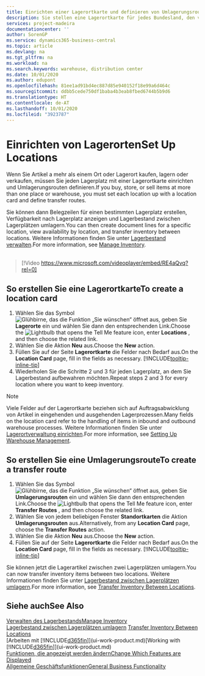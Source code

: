 ```yaml
---
title: Einrichten einer Lagerortkarte und definieren von Umlagerungsrouten| Microsoft Docs
description: Sie stellen eine Lagerortkarte für jedes Bundesland, den von Lagerartikel speichern, beispielsweise, ein Lager oder eine Vertriebsstelle und Einrichtungsrouten, um Artikel zwischen Lagerorten umlagern erstellen.
services: project-madeira
documentationcenter: ''
author: SorenGP
ms.service: dynamics365-business-central
ms.topic: article
ms.devlang: na
ms.tgt_pltfrm: na
ms.workload: na
ms.search.keywords: warehouse, distribution center
ms.date: 10/01/2020
ms.author: edupont
ms.openlocfilehash: 81ee1ad91bd4ec887d85e940152f18e99a6d464c
ms.sourcegitcommit: ddbb5cede750df1baba4b3eab8fbed6744b5b9d6
ms.translationtype: HT
ms.contentlocale: de-AT
ms.lasthandoff: 10/01/2020
ms.locfileid: "3923787"
---
```

# <a name="set-up-locations"></a><span data-ttu-id="f2a0f-103">Einrichten von Lagerorten</span><span class="sxs-lookup"><span data-stu-id="f2a0f-103">Set Up Locations</span></span>
<span data-ttu-id="f2a0f-104">Wenn Sie Artikel a mehr als einem Ort oder Lagerort kaufen, lagern oder verkaufen, müssen Sie jeden Lagerplatz mit einer Lagerortkarte einrichten und Umlagerungsrouten definieren.</span><span class="sxs-lookup"><span data-stu-id="f2a0f-104">If you buy, store, or sell items at more than one place or warehouse, you must set each location up with a location card and define transfer routes.</span></span>

<span data-ttu-id="f2a0f-105">Sie können dann Belegzeilen für einen bestimmten Lagerplatz erstellen, Verfügbarkeit nach Lagerplatz anzeigen und Lagerbestand zwischen Lagerplätzen umlagern.</span><span class="sxs-lookup"><span data-stu-id="f2a0f-105">You can then create document lines for a specific location, view availability by location, and transfer inventory between locations.</span></span> <span data-ttu-id="f2a0f-106">Weitere Informationen finden Sie unter [Lagerbestand verwalten](inventory-manage-inventory.md).</span><span class="sxs-lookup"><span data-stu-id="f2a0f-106">For more information, see [Manage Inventory](inventory-manage-inventory.md).</span></span>
<br><br>  
  
> [!Video https://www.microsoft.com/videoplayer/embed/RE4aQvq?rel=0]

## <a name="to-create-a-location-card"></a><span data-ttu-id="f2a0f-107">So erstellen Sie eine Lagerortkarte</span><span class="sxs-lookup"><span data-stu-id="f2a0f-107">To create a location card</span></span>
1. <span data-ttu-id="f2a0f-108">Wählen Sie das Symbol ![Glühbirne, das die Funktion „Sie wünschen“ öffnet](media/ui-search/search_small.png "Tell Me-Funktion") aus, geben Sie **Lagerorte** ein und wählen Sie dann den entsprechenden Link.</span><span class="sxs-lookup"><span data-stu-id="f2a0f-108">Choose the ![Lightbulb that opens the Tell Me feature](media/ui-search/search_small.png "Tell me what you want to do") icon, enter **Locations** , and then choose the related link.</span></span>
2. <span data-ttu-id="f2a0f-109">Wählen Sie die Aktion **Neu** aus.</span><span class="sxs-lookup"><span data-stu-id="f2a0f-109">Choose the **New** action.</span></span>
3. <span data-ttu-id="f2a0f-110">Füllen Sie auf der Seite **Lagerortkarte** die Felder nach Bedarf aus.</span><span class="sxs-lookup"><span data-stu-id="f2a0f-110">On the **Location Card** page, fill in the fields as necessary.</span></span> [!INCLUDE[tooltip-inline-tip](includes/tooltip-inline-tip_md.md)]
4. <span data-ttu-id="f2a0f-111">Wiederholen Sie die Schritte 2 und 3 für jeden Lagerplatz, an dem Sie Lagerbestand aufbewahren möchten.</span><span class="sxs-lookup"><span data-stu-id="f2a0f-111">Repeat steps 2 and 3 for every location where you want to keep inventory.</span></span>

> [!NOTE]  
> <span data-ttu-id="f2a0f-112">Viele Felder auf der Lagerortkarte beziehen sich auf Auftragsabwicklung von Artikel in eingehenden und ausgehenden Lagerprozessen.</span><span class="sxs-lookup"><span data-stu-id="f2a0f-112">Many fields on the location card refer to the handling of items in inbound and outbound warehouse processes.</span></span> <span data-ttu-id="f2a0f-113">Weitere Informationen finden Sie unter [Lagerortverwaltung einrichten](warehouse-setup-warehouse.md).</span><span class="sxs-lookup"><span data-stu-id="f2a0f-113">For more information, see [Setting Up Warehouse Management](warehouse-setup-warehouse.md).</span></span>

## <a name="to-create-a-transfer-route"></a><span data-ttu-id="f2a0f-114">So erstellen Sie eine Umlagerungsroute</span><span class="sxs-lookup"><span data-stu-id="f2a0f-114">To create a transfer route</span></span>
1. <span data-ttu-id="f2a0f-115">Wählen Sie das Symbol ![Glühbirne, das die Funktion „Sie wünschen“ öffnet](media/ui-search/search_small.png "Tell Me-Funktion") aus, geben Sie **Umlagerungsrouten** ein und wählen Sie dann den entsprechenden Link.</span><span class="sxs-lookup"><span data-stu-id="f2a0f-115">Choose the ![Lightbulb that opens the Tell Me feature](media/ui-search/search_small.png "Tell me what you want to do") icon, enter **Transfer Routes** , and then choose the related link.</span></span>
2. <span data-ttu-id="f2a0f-116">Wählen Sie von jedem beliebigen Fenster **Standortkarten** die Aktion **Umlagerungsrouten** aus.</span><span class="sxs-lookup"><span data-stu-id="f2a0f-116">Alternatively, from any **Location Card** page, choose the **Transfer Routes** action.</span></span>
3. <span data-ttu-id="f2a0f-117">Wählen Sie die Aktion **Neu** aus.</span><span class="sxs-lookup"><span data-stu-id="f2a0f-117">Choose the **New** action.</span></span>
4. <span data-ttu-id="f2a0f-118">Füllen Sie auf der Seite **Lagerortkarte** die Felder nach Bedarf aus.</span><span class="sxs-lookup"><span data-stu-id="f2a0f-118">On the **Location Card** page, fill in the fields as necessary.</span></span> [!INCLUDE[tooltip-inline-tip](includes/tooltip-inline-tip_md.md)]

<span data-ttu-id="f2a0f-119">Sie können jetzt die Lagerartikel zwischen zwei Lagerplätzen umlagern.</span><span class="sxs-lookup"><span data-stu-id="f2a0f-119">You can now transfer inventory items between two locations.</span></span> <span data-ttu-id="f2a0f-120">Weitere Informationen finden Sie unter [Lagerbestand zwischen Lagerplätzen umlagern](inventory-how-transfer-between-locations.md).</span><span class="sxs-lookup"><span data-stu-id="f2a0f-120">For more information, see [Transfer Inventory Between Locations](inventory-how-transfer-between-locations.md).</span></span>    

## <a name="see-also"></a><span data-ttu-id="f2a0f-121">Siehe auch</span><span class="sxs-lookup"><span data-stu-id="f2a0f-121">See Also</span></span>
[<span data-ttu-id="f2a0f-122">Verwalten des Lagerbestands</span><span class="sxs-lookup"><span data-stu-id="f2a0f-122">Manage Inventory</span></span>](inventory-manage-inventory.md)  
<span data-ttu-id="f2a0f-123">[Lagerbestand zwischen Lagerplätzen umlagern](inventory-how-transfer-between-locations.md)  </span><span class="sxs-lookup"><span data-stu-id="f2a0f-123">[Transfer Inventory Between Locations](inventory-how-transfer-between-locations.md)  </span></span>  
<span data-ttu-id="f2a0f-124">[Arbeiten mit [!INCLUDE[d365fin](includes/d365fin_md.md)]](ui-work-product.md)</span><span class="sxs-lookup"><span data-stu-id="f2a0f-124">[Working with [!INCLUDE[d365fin](includes/d365fin_md.md)]](ui-work-product.md)</span></span>  
[<span data-ttu-id="f2a0f-125">Funktionen, die angezeigt werden ändern</span><span class="sxs-lookup"><span data-stu-id="f2a0f-125">Change Which Features are Displayed</span></span>](ui-experiences.md)  
[<span data-ttu-id="f2a0f-126">Allgemeine Geschäftsfunktionen</span><span class="sxs-lookup"><span data-stu-id="f2a0f-126">General Business Functionality</span></span>](ui-across-business-areas.md)
